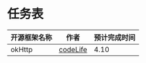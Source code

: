 # 任务表
| 开源框架名称        | 作者           |      预计完成时间    |
| ------------- |:-------------:| ------------- |
|  okHttp       |  [codeLife](https://github.com/xiaojianchen) |   4.10 |    









